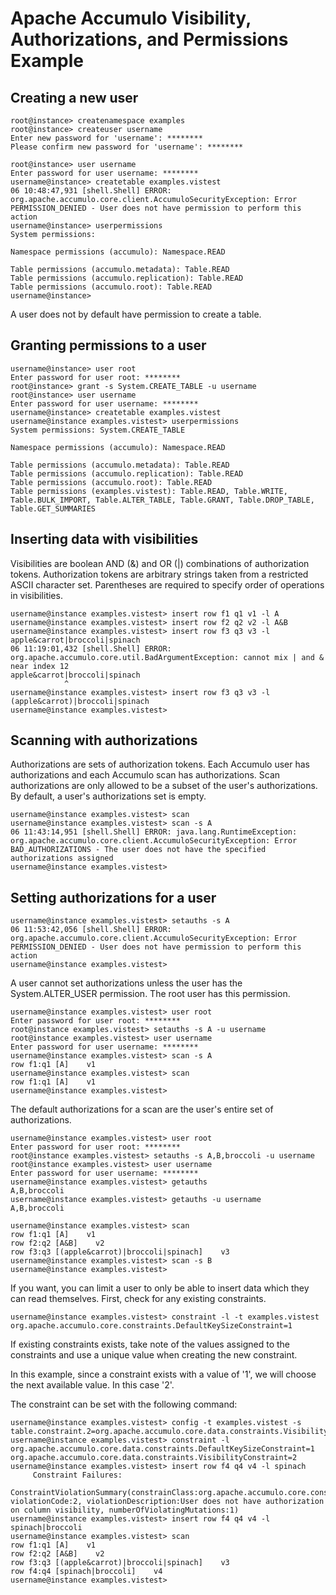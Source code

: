<!--
Licensed to the Apache Software Foundation (ASF) under one or more
contributor license agreements.  See the NOTICE file distributed with
this work for additional information regarding copyright ownership.
The ASF licenses this file to You under the Apache License, Version 2.0
(the "License"); you may not use this file except in compliance with
the License.  You may obtain a copy of the License at

    http://www.apache.org/licenses/LICENSE-2.0

Unless required by applicable law or agreed to in writing, software
distributed under the License is distributed on an "AS IS" BASIS,
WITHOUT WARRANTIES OR CONDITIONS OF ANY KIND, either express or implied.
See the License for the specific language governing permissions and
limitations under the License.
-->
# Apache Accumulo Visibility, Authorizations, and Permissions Example

## Creating a new user

    root@instance> createnamespace examples
    root@instance> createuser username
    Enter new password for 'username': ********
    Please confirm new password for 'username': ********

    root@instance> user username
    Enter password for user username: ********
    username@instance> createtable examples.vistest
    06 10:48:47,931 [shell.Shell] ERROR: org.apache.accumulo.core.client.AccumuloSecurityException: Error PERMISSION_DENIED - User does not have permission to perform this action
    username@instance> userpermissions
    System permissions:

    Namespace permissions (accumulo): Namespace.READ

    Table permissions (accumulo.metadata): Table.READ
    Table permissions (accumulo.replication): Table.READ
    Table permissions (accumulo.root): Table.READ
    username@instance>

A user does not by default have permission to create a table.

## Granting permissions to a user

    username@instance> user root
    Enter password for user root: ********
    root@instance> grant -s System.CREATE_TABLE -u username
    root@instance> user username
    Enter password for user username: ********
    username@instance> createtable examples.vistest
    username@instance examples.vistest> userpermissions
    System permissions: System.CREATE_TABLE

    Namespace permissions (accumulo): Namespace.READ

    Table permissions (accumulo.metadata): Table.READ
    Table permissions (accumulo.replication): Table.READ
    Table permissions (accumulo.root): Table.READ
    Table permissions (examples.vistest): Table.READ, Table.WRITE, Table.BULK_IMPORT, Table.ALTER_TABLE, Table.GRANT, Table.DROP_TABLE, Table.GET_SUMMARIES

## Inserting data with visibilities

Visibilities are boolean AND (&) and OR (|) combinations of authorization
tokens. Authorization tokens are arbitrary strings taken from a restricted
ASCII character set. Parentheses are required to specify order of operations
in visibilities.

    username@instance examples.vistest> insert row f1 q1 v1 -l A
    username@instance examples.vistest> insert row f2 q2 v2 -l A&B
    username@instance examples.vistest> insert row f3 q3 v3 -l apple&carrot|broccoli|spinach
    06 11:19:01,432 [shell.Shell] ERROR: org.apache.accumulo.core.util.BadArgumentException: cannot mix | and & near index 12
    apple&carrot|broccoli|spinach
                ^
    username@instance examples.vistest> insert row f3 q3 v3 -l (apple&carrot)|broccoli|spinach
    username@instance examples.vistest>

## Scanning with authorizations

Authorizations are sets of authorization tokens. Each Accumulo user has
authorizations and each Accumulo scan has authorizations. Scan authorizations
are only allowed to be a subset of the user's authorizations. By default, a
user's authorizations set is empty.

    username@instance examples.vistest> scan
    username@instance examples.vistest> scan -s A
    06 11:43:14,951 [shell.Shell] ERROR: java.lang.RuntimeException: org.apache.accumulo.core.client.AccumuloSecurityException: Error BAD_AUTHORIZATIONS - The user does not have the specified authorizations assigned
    username@instance examples.vistest>

## Setting authorizations for a user

    username@instance examples.vistest> setauths -s A
    06 11:53:42,056 [shell.Shell] ERROR: org.apache.accumulo.core.client.AccumuloSecurityException: Error PERMISSION_DENIED - User does not have permission to perform this action
    username@instance examples.vistest>

A user cannot set authorizations unless the user has the System.ALTER_USER permission.
The root user has this permission.

    username@instance examples.vistest> user root
    Enter password for user root: ********
    root@instance examples.vistest> setauths -s A -u username
    root@instance examples.vistest> user username
    Enter password for user username: ********
    username@instance examples.vistest> scan -s A
    row f1:q1 [A]    v1
    username@instance examples.vistest> scan
    row f1:q1 [A]    v1
    username@instance examples.vistest>

The default authorizations for a scan are the user's entire set of authorizations.

    username@instance examples.vistest> user root
    Enter password for user root: ********
    root@instance examples.vistest> setauths -s A,B,broccoli -u username
    root@instance examples.vistest> user username
    Enter password for user username: ********
    username@instance examples.vistest> getauths
    A,B,broccoli
    username@instance examples.vistest> getauths -u username
    A,B,broccoli

    username@instance examples.vistest> scan
    row f1:q1 [A]    v1
    row f2:q2 [A&B]    v2
    row f3:q3 [(apple&carrot)|broccoli|spinach]    v3
    username@instance examples.vistest> scan -s B
    username@instance examples.vistest>

If you want, you can limit a user to only be able to insert data which they can read themselves.
First, check for any existing constraints.

    username@instance examples.vistest> constraint -l -t examples.vistest
    org.apache.accumulo.core.constraints.DefaultKeySizeConstraint=1

If existing constraints exists, take note of the values assigned to the constraints and use a
unique value when creating the new constraint.

In this example, since a constraint exists with a value of '1', we will choose the next
available value. In this case '2'.

The constraint can be set with the following command:

    username@instance examples.vistest> config -t examples.vistest -s table.constraint.2=org.apache.accumulo.core.data.constraints.VisibilityConstraint
    username@instance examples.vistest> constraint -l
    org.apache.accumulo.core.data.constraints.DefaultKeySizeConstraint=1
    org.apache.accumulo.core.data.constraints.VisibilityConstraint=2
    username@instance examples.vistest> insert row f4 q4 v4 -l spinach
         Constraint Failures:
            ConstraintViolationSummary(constrainClass:org.apache.accumulo.core.constraints.VisibilityConstraint, violationCode:2, violationDescription:User does not have authorization on column visibility, numberOfViolatingMutations:1)
    username@instance examples.vistest> insert row f4 q4 v4 -l spinach|broccoli
    username@instance examples.vistest> scan
    row f1:q1 [A]    v1
    row f2:q2 [A&B]    v2
    row f3:q3 [(apple&carrot)|broccoli|spinach]    v3
    row f4:q4 [spinach|broccoli]    v4
    username@instance examples.vistest>

